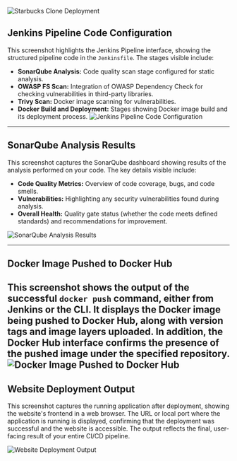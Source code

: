 ![Starbucks Clone Deployment](https://github.com/user-attachments/assets/6b654f47-9537-4b88-9584-41c760fc49ac)
## Jenkins Pipeline Code Configuration
This screenshot highlights the Jenkins Pipeline interface, showing the structured pipeline code in the `Jenkinsfile`. The stages visible include:
- **SonarQube Analysis:** Code quality scan stage configured for static analysis.
- **OWASP FS Scan:** Integration of OWASP Dependency Check for checking vulnerabilities in third-party libraries.
- **Trivy Scan:** Docker image scanning for vulnerabilities.
- **Docker Build and Deployment:** Stages showing Docker image build and its deployment process.
![Jenkins Pipeline Code Configuration](https://github.com/user-attachments/assets/0cd8dffe-0238-49c6-8b5b-97b3a3dd33ad)

---
## SonarQube Analysis Results
This screenshot captures the SonarQube dashboard showing results of the analysis performed on your code. The key details visible include:
- **Code Quality Metrics:** Overview of code coverage, bugs, and code smells.
- **Vulnerabilities:** Highlighting any security vulnerabilities found during analysis.
- **Overall Health:** Quality gate status (whether the code meets defined standards) and recommendations for improvement.

![SonarQube Analysis Results](https://github.com/user-attachments/assets/65f6d35d-3822-4383-9d38-5a42a98ab5b6)

---
## Docker Image Pushed to Docker Hub
This screenshot shows the output of the successful `docker push` command, either from Jenkins or the CLI. It displays the Docker image being pushed to Docker Hub, along with version tags and image layers uploaded. In addition, the Docker Hub interface confirms the presence of the pushed image under the specified repository.
![Docker Image Pushed to Docker Hub](https://github.com/user-attachments/assets/750f2007-c3fb-42d2-8808-a8424a1930f7)
---
## Website Deployment Output
This screenshot captures the running application after deployment, showing the website's frontend in a web browser. The URL or local port where the application is running is displayed, confirming that the deployment was successful and the website is accessible. The output reflects the final, user-facing result of your entire CI/CD pipeline.

![Website Deployment Output](https://github.com/user-attachments/assets/fe7a8146-da2f-40d1-9430-ef7b577eb385)

